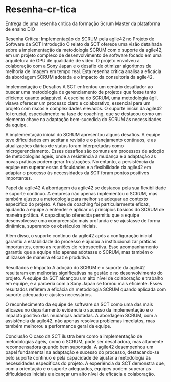 # Resenha-cr-tica
Entrega de uma resenha crítica da formação Scrum Master da plataforma de ensino DIO

Resenha Crítica: Implementação do SCRUM pela agile42 no Projeto de Software da SCT
Introdução
O relato da SCT oferece uma visão detalhada sobre a implementação da metodologia SCRUM com o suporte da agile42, em um projeto complexo de desenvolvimento de software focado em uma arquitetura de GPU de qualidade de vídeo. O projeto envolveu a colaboração com a Sony Japan e o desafio de otimizar algoritmos de melhoria de imagem em tempo real. Esta resenha crítica analisa a eficácia da abordagem SCRUM adotada e o impacto da consultoria da agile42.

Implementação e Desafios
A SCT enfrentou um cenário desafiador ao buscar uma metodologia de gerenciamento de projetos que fosse tanto eficiente quanto adaptável. A escolha do SCRUM, uma metodologia ágil, visava oferecer um processo claro e colaborativo, essencial para um projeto com riscos e complexidades elevados. O suporte inicial da agile42 foi crucial, especialmente na fase de coaching, que se destacou como um elemento chave na adaptação bem-sucedida do SCRUM às necessidades da equipe.

A implementação inicial do SCRUM apresentou alguns desafios. A equipe teve dificuldades em aceitar a revisão e o planejamento contínuos, e as atualizações diárias de status foram interpretadas como microgerenciamento. Esses desafios são comuns em processos de adoção de metodologias ágeis, onde a resistência à mudança e a adaptação às novas práticas podem gerar frustrações. No entanto, a persistência da equipe em superar essas dificuldades e a flexibilidade da agile42 em adaptar o processo às necessidades da SCT foram pontos positivos importantes.

Papel da agile42
A abordagem da agile42 se destacou pela sua flexibilidade e suporte contínuo. A empresa não apenas implementou o SCRUM, mas também ajustou a metodologia para melhor se adequar ao contexto específico do projeto. A fase de coaching foi particularmente eficaz, ajudando a equipe a entender e aplicar os princípios básicos do SCRUM de maneira prática. A capacitação oferecida permitiu que a equipe desenvolvesse uma compreensão mais profunda e se ajustasse de forma dinâmica, superando os obstáculos iniciais.

Além disso, o suporte contínuo da agile42 após a configuração inicial garantiu a estabilidade do processo e ajudou a institucionalizar práticas importantes, como as reuniões de retrospectiva. Esse acompanhamento garantiu que a equipe não apenas adotasse o SCRUM, mas também o utilizasse de maneira eficaz e produtiva.

Resultados e Impacto
A adoção do SCRUM e o suporte da agile42 resultaram em melhorias significativas na gestão e no desenvolvimento do projeto. A equipe da SCT alcançou um alto nível de colaboração e trabalho em equipe, e a parceria com a Sony Japan se tornou mais eficiente. Esses resultados refletem a eficácia da metodologia SCRUM quando aplicada com suporte adequado e ajustes necessários.

O reconhecimento da equipe de software da SCT como uma das mais eficazes no departamento evidencia o sucesso da implementação e o impacto positivo das mudanças adotadas. A abordagem SCRUM, com a assistência da agile42, não apenas resolveu problemas imediatos, mas também melhorou a performance geral da equipe.

Conclusão
O caso da SCT ilustra bem como a implementação de metodologias ágeis, como o SCRUM, pode ser desafiadora, mas altamente recompensadora quando bem suportada. A agile42 desempenhou um papel fundamental na adaptação e sucesso do processo, destacando-se pelo suporte contínuo e pela capacidade de ajustar a metodologia às necessidades específicas do projeto. A experiência da SCT demonstra que, com a orientação e o suporte adequados, equipes podem superar as dificuldades iniciais e alcançar um alto nível de eficácia e colaboração.

